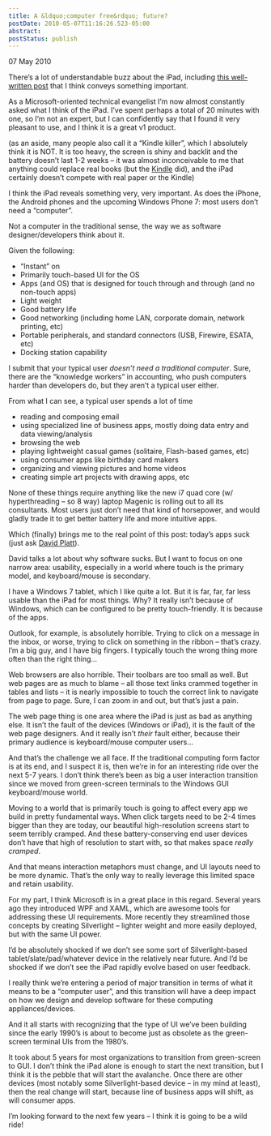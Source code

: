 ```yaml
---
title: A &ldquo;computer free&rdquo; future?
postDate: 2010-05-07T11:16:26.523-05:00
abstract: 
postStatus: publish
---
```

07 May 2010

There’s a lot of understandable buzz about the iPad, including [this well-written post](http://chucksblog.emc.com/chucks_blog/2010/05/what-ipads-did-to-my-family.html) that I think conveys something important.

As a Microsoft-oriented technical evangelist I’m now almost constantly asked what I think of the iPad. I’ve spent perhaps a total of 20 minutes with one, so I’m not an expert, but I can confidently say that I found it very pleasant to use, and I think it is a great v1 product.

(as an aside, many people also call it a “Kindle killer”, which I absolutely think it is NOT. It is too heavy, the screen is shiny and backlit and the battery doesn’t last 1-2 weeks – it was almost inconceivable to me that anything could replace real books (but the [Kindle](http://kindle.amazon.com/) did), and the iPad certainly doesn’t compete with real paper or the Kindle)

I think the iPad reveals something very, very important. As does the iPhone, the Android phones and the upcoming Windows Phone 7: most users don’t need a “computer”.

Not a computer in the traditional sense, the way we as software designer/developers think about it.

Given the following:

- “Instant” on
- Primarily touch-based UI for the OS
- Apps (and OS) that is designed for touch through and through (and no non-touch apps)
- Light weight
- Good battery life
- Good networking (including home LAN, corporate domain, network printing, etc)
- Portable peripherals, and standard connectors (USB, Firewire, ESATA, etc)
- Docking station capability


I submit that your typical user *doesn’t need a traditional computer*. Sure, there are the “knowledge workers” in accounting, who push computers harder than developers do, but they aren’t a typical user either.

From what I can see, a typical user spends a lot of time

- reading and composing email
- using specialized line of business apps, mostly doing data entry and data viewing/analysis
- browsing the web
- playing lightweight casual games (solitaire, Flash-based games, etc)
- using consumer apps like birthday card makers
- organizing and viewing pictures and home videos
- creating simple art projects with drawing apps, etc


None of these things require anything like the new i7 quad core (w/ hyperthreading – so 8 way) laptop Magenic is rolling out to all its consultants. Most users just don’t need that kind of horsepower, and would gladly trade it to get better battery life and more intuitive apps.

Which (finally) brings me to the real point of this post: today’s apps suck (just ask [David Platt](http://suckbusters.com/)).

David talks a lot about why software sucks. But I want to focus on one narrow area: usability, especially in a world where touch is the primary model, and keyboard/mouse is secondary.

I have a Windows 7 tablet, which I like quite a lot. But it is far, far, far less usable than the iPad for most things. Why? It really isn’t because of Windows, which can be configured to be pretty touch-friendly. It is because of the apps.

Outlook, for example, is absolutely horrible. Trying to click on a message in the inbox, or worse, trying to click on something in the ribbon – that’s crazy. I’m a big guy, and I have big fingers. I typically touch the wrong thing more often than the right thing…

Web browsers are also horrible. Their toolbars are too small as well. But web pages are as much to blame – all those text links crammed together in tables and lists – it is nearly impossible to touch the correct link to navigate from page to page. Sure, I can zoom in and out, but that’s just a pain.

The web page thing is one area where the iPad is just as bad as anything else. It isn’t the fault of the devices (Windows or iPad), it is the fault of the web page designers. And it really isn’t *their* fault either, because their primary audience is keyboard/mouse computer users…

And that’s the challenge we all face. If the traditional computing form factor is at its end, and I suspect it is, then we’re in for an interesting ride over the next 5-7 years. I don’t think there’s been as big a user interaction transition since we moved from green-screen terminals to the Windows GUI keyboard/mouse world.

Moving to a world that is primarily touch is going to affect every app we build in pretty fundamental ways. When click targets need to be 2-4 times bigger than they are today, our beautiful high-resolution screens start to seem terribly cramped. And these battery-conserving end user devices don’t have that high of resolution to start with, so that makes space *really cramped*.

And that means interaction metaphors must change, and UI layouts need to be more dynamic. That’s the only way to really leverage this limited space and retain usability.

For my part, I think Microsoft is in a great place in this regard. Several years ago they introduced WPF and XAML, which are awesome tools for addressing these UI requirements. More recently they streamlined those concepts by creating Silverlight – lighter weight and more easily deployed, but with the same UI power.

I’d be absolutely shocked if we don’t see some sort of Silverlight-based tablet/slate/pad/whatever device in the relatively near future. And I’d be shocked if we don’t see the iPad rapidly evolve based on user feedback.

I really think we’re entering a period of major transition in terms of what it means to be a “computer user”, and this transition will have a deep impact on how we design and develop software for these computing appliances/devices.

And it all starts with recognizing that the type of UI we’ve been building since the early 1990’s is about to become just as obsolete as the green-screen terminal UIs from the 1980’s.

It took about 5 years for most organizations to transition from green-screen to GUI. I don’t think the iPad alone is enough to start the next transition, but I think it is the pebble that will start the avalanche. Once there are other devices (most notably some Silverlight-based device – in my mind at least), then the real change will start, because line of business apps will shift, as will consumer apps.

I’m looking forward to the next few years – I think it is going to be a wild ride!
